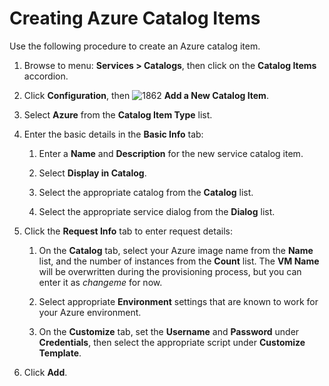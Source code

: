 # Creating Azure Catalog Items

Use the following procedure to create an Azure catalog item.

1. Browse to menu: **Services > Catalogs**, then click on
   the **Catalog Items** accordion.

2. Click **Configuration**, then
   ![1862](../images/1862.png) **Add a New Catalog Item**.

3. Select **Azure** from the **Catalog Item Type** list.

4. Enter the basic details in the **Basic Info** tab:

    1. Enter a **Name** and **Description** for the new
       service catalog item.

    2. Select **Display in Catalog**.

    3. Select the appropriate catalog from the **Catalog**
       list.

    4. Select the appropriate service dialog from the
       **Dialog** list.

5. Click the **Request Info** tab to enter request
   details:

    1. On the **Catalog** tab, select your Azure image
       name from the **Name** list, and the number of
       instances from the **Count** list. The **VM Name**
       will be overwritten during the provisioning
       process, but you can enter it as *changeme* for
       now.

    2. Select appropriate **Environment** settings that
       are known to work for your Azure environment.

    3. On the **Customize** tab, set the **Username** and
       **Password** under **Credentials**, then select the
       appropriate script under **Customize Template**.

6. Click **Add**.
